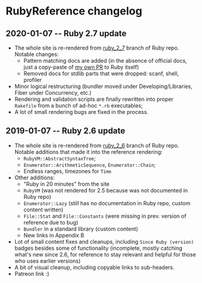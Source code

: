 # RubyReference changelog

## 2020-01-07 -- Ruby 2.7 update

* The whole site is re-rendered from [ruby_2_7](https://github.com/ruby/ruby/tree/ruby_2_7) branch of Ruby repo. Notable changes:
  * Pattern matching docs are added (in the absence of official docs, just a copy-paste of [my own PR](https://github.com/ruby/ruby/pull/2786) to Ruby itself)
  * Removed docs for stdlib parts that were dropped: scanf, shell, profiler
* Minor logical restructuring (bundler moved under Developing/Libraries, Fiber under Concurrency, etc.)
* Rendering and validation scripts are finally rewritten into proper `Rakefile` from a bunch of ad-hoc `*.rb` executables;
* A lot of small rendering bugs are fixed in the process.

## 2019-01-07 -- Ruby 2.6 update

* The whole site is re-rendered from [ruby_2_6](https://github.com/ruby/ruby/tree/ruby_2_6) branch of Ruby repo. Notable additions that made it into the reference rendering:
  * `RubyVM::AbstractSyntaxTree`;
  * `Enumerator::ArithmeticSequence`, `Enumerator::Chain`;
  * Endless ranges, timezones for `Time`
* Other additions:
  * "Ruby in 20 minutes" from the site
  * `RubyVM` (was not rendered for 2.5 because was not documented in Ruby repo)
  * `Enumerator::Lazy` (still has no documentation in Ruby repo, custom content written)
  * `File::Stat` and `File::Constants` (were missing in prev. version of reference due to bug)
  * `Bundler` in a standard library (custom content)
  * New links in Appendix B
* Lot of small content fixes and cleanups, including `Since Ruby (version)` badges besides some of functionality (incomplete, mostly catching what's new since 2.6, for reference to stay relevant and helpful for those who uses earlier versions)
* A bit of visual cleanup, including copyable links to sub-headers.
* Patreon link :)
